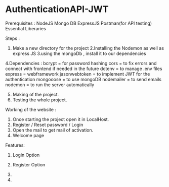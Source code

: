 # AuthenticationAPI-JWT

Prerequisites :
NodeJS
Mongo DB
ExpressJS
Postman(for API testing)
Essential Liberaries


Steps :
1. Make a new directory for the project 
2.Installing the Nodemon as well as express JS
3.using the mongoDb , install it to our dependencies

4.Dependencies :
  bcrypt = for password hashing
  cors = to fix errors and connect with frontend if needed in the future
  dotenv = to manage .env files
  express = webframework
  jasonwebtoken = to implement JWT for the authentication
  mongooose = to use mongoDB
  nodemailer = to send emails
  nodemon = to run the server automatically
  
5. Making of the project.
6. Testing the whole project.
  

Working of the website :
1. Once starting the project open it in LocalHost.
2. Register / Reset password / Login
3. Open the mail to get mail of activation.
4. Welcome page


Features:
1. Login Option 




2. Register Option 
3.
4.

